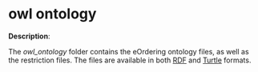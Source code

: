 # owl ontology

**Description**:

 The *owl_ontology* folder contains the eOrdering ontology files, as well as the restriction files. The files are available in both [RDF](https://www.w3.org/RDF/) and [Turtle](https://www.w3.org/TR/turtle/) formats. 

